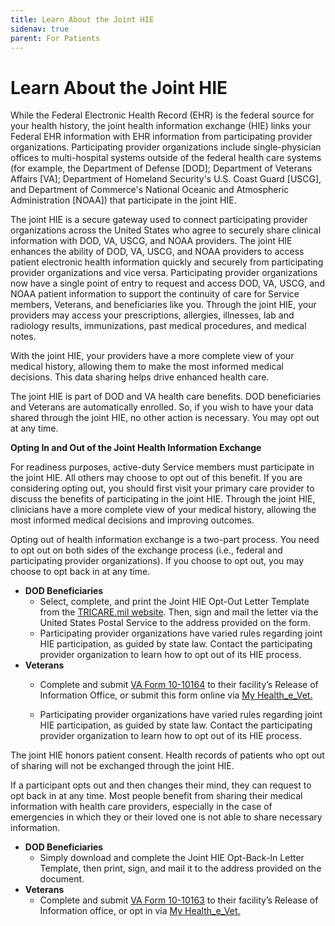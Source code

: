 ```yaml
---
title: Learn About the Joint HIE
sidenav: true
parent: For Patients
---
```

# Learn About the Joint HIE

While the Federal Electronic Health Record (EHR) is the federal source for your health history, the joint health information exchange (HIE) links your Federal EHR information with EHR information from participating provider organizations. Participating provider organizations include single-physician offices to multi-hospital systems outside of the federal health care systems (for example, the Department of Defense [DOD]; Department of Veterans Affairs [VA]; Department of Homeland Security's U.S. Coast Guard [USCG], and Department of Commerce's National Oceanic and Atmospheric Administration [NOAA]) that participate in the joint HIE.

The joint HIE is a secure gateway used to connect participating provider organizations across the United States who agree to securely share clinical information with DOD, VA, USCG, and NOAA providers. The joint HIE enhances the ability of DOD, VA, USCG, and NOAA providers to access patient electronic health information quickly and securely from participating provider organizations and vice versa. Participating provider organizations now have a single point of entry to request and access DOD, VA, USCG, and NOAA patient information to support the continuity of care for Service members, Veterans, and beneficiaries like you. Through the joint HIE, your providers may access your prescriptions, allergies, illnesses, lab and radiology results, immunizations, past medical procedures, and medical notes.

With the joint HIE, your providers have a more complete view of your medical history, allowing them to make the most informed medical decisions. This data sharing helps drive enhanced health care.

The joint HIE is part of DOD and VA health care benefits. DOD beneficiaries and Veterans are automatically enrolled. So, if you wish to have your data shared through the joint HIE, no other action is necessary. You may opt out at any time.

**Opting In and Out of the Joint Health Information Exchange**

For readiness purposes, active-duty Service members must participate in the joint HIE. All others may choose to opt out of this benefit. If you are considering opting out, you should first visit your primary care provider to discuss the benefits of participating in the joint HIE. Through the joint HIE, clinicians have a more complete view of your medical history, allowing the most informed medical decisions and improving outcomes.

Opting out of health information exchange is a two-part process. You need to opt out on both sides of the exchange process (i.e., federal and participating provider organizations). If you choose to opt out, you may choose to opt back in at any time.

- **DOD Beneficiaries**
  - Select, complete, and print the Joint HIE Opt-Out Letter Template from the [TRICARE.mil website](https://www.tricare.mil/PatientResources/MedicalRecords/jHIE). Then, sign and mail the letter via the United States Postal Service to the address provided on the form.
  - Participating provider organizations have varied rules regarding joint HIE participation, as guided by state law. Contact the participating provider organization to learn how to opt out of its HIE process.
- **Veterans**
  - Complete and submit [VA Form 10-10164](https://www.va.gov/find-forms/about-form-10-10164) to their facility’s Release of Information Office, or submit this form online via [My Health_e_Vet.](https://www.va.gov/health-care/manage-health/)

  - Participating provider organizations have varied rules regarding joint HIE participation, as guided by state law. Contact the participating provider organization to learn how to opt out of its HIE process.

The joint HIE honors patient consent. Health records of patients who opt out of sharing will not be exchanged through the joint HIE.

If a participant opts out and then changes their mind, they can request to opt back in at any time. Most people benefit from sharing their medical information with health care providers, especially in the case of emergencies in which they or their loved one is not able to share necessary information.

- **DOD Beneficiaries**
  - Simply download and complete the Joint HIE Opt-Back-In Letter Template, then print, sign, and mail it to the address provided on the document.
- **Veterans**
  - Complete and submit [VA Form 10-10163](https://www.va.gov/find-forms/about-form-10-10163) to their facility’s Release of Information office, or opt in via [My Health_e_Vet.](https://www.myhealth.va.gov/mhv-portal-web/home)




